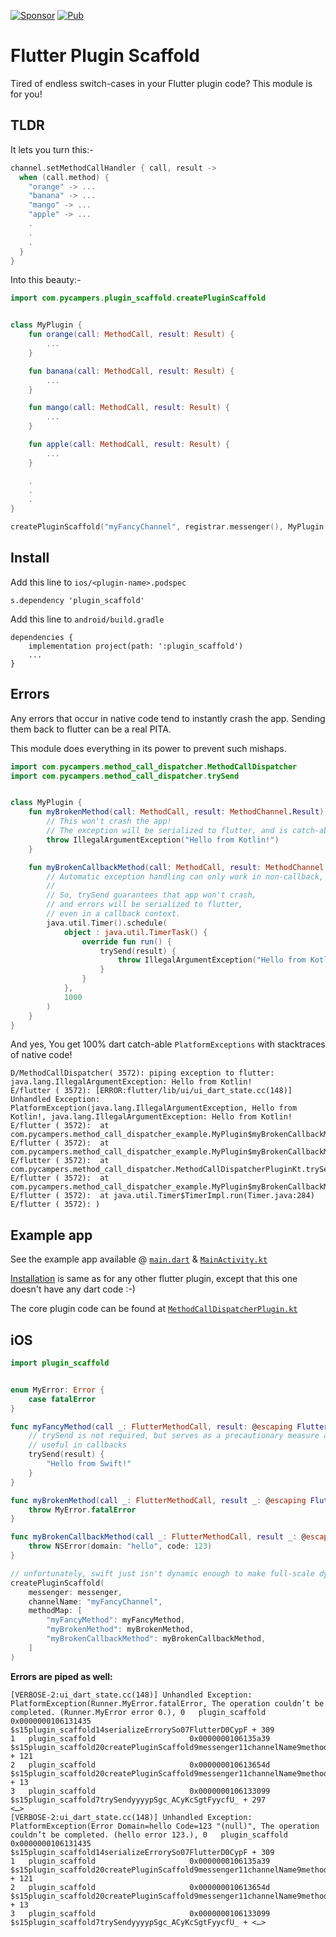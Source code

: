 [![Sponsor](https://img.shields.io/badge/Sponsor-jaaga_labs-red.svg?style=for-the-badge)](https://www.jaaga.in/labs) [![Pub](https://img.shields.io/pub/v/plugin_scaffold.svg?style=for-the-badge)](https://pub.dartlang.org/packages/plugin_scaffold)

# Flutter Plugin Scaffold

Tired of endless switch-cases in your Flutter plugin code?
This module is for you!

## TLDR

It lets you turn this:-

```kotlin
channel.setMethodCallHandler { call, result ->
  when (call.method) {
    "orange" -> ...
    "banana" -> ...
    "mango" -> ...
    "apple" -> ...
    .
    .
    .
  }
}
```

Into this beauty:-

```kotlin
import com.pycampers.plugin_scaffold.createPluginScaffold


class MyPlugin {
    fun orange(call: MethodCall, result: Result) {
        ...
    }

    fun banana(call: MethodCall, result: Result) {
        ...
    }

    fun mango(call: MethodCall, result: Result) {
        ...
    }

    fun apple(call: MethodCall, result: Result) {
        ...
    }

    .
    .
    .
}

createPluginScaffold("myFancyChannel", registrar.messenger(), MyPlugin())
```

## Install
Add this line to `ios/<plugin-name>.podspec`

```
s.dependency 'plugin_scaffold'
```

Add this line to `android/build.gradle`

```
dependencies {
    implementation project(path: ':plugin_scaffold')
    ...
}
```

## Errors

Any errors that occur in native code tend to instantly crash the app.
Sending them back to flutter can be a real PITA.

This module does everything in its power to prevent such mishaps.

```kotlin
import com.pycampers.method_call_dispatcher.MethodCallDispatcher
import com.pycampers.method_call_dispatcher.trySend


class MyPlugin {
    fun myBrokenMethod(call: MethodCall, result: MethodChannel.Result) {
        // This won't crash the app!
        // The exception will be serialized to flutter, and is catch-able in flutter.
        throw IllegalArgumentException("Hello from Kotlin!")
    }

    fun myBrokenCallbackMethod(call: MethodCall, result: MethodChannel.Result) {
        // Automatic exception handling can only work in non-callback, synchronous contexts.
        //
        // So, trySend guarantees that app won't crash,
        // and errors will be serialized to flutter,
        // even in a callback context.
        java.util.Timer().schedule(
            object : java.util.TimerTask() {
                override fun run() {
                    trySend(result) {
                        throw IllegalArgumentException("Hello from Kotlin!")
                    }
                }
            },
            1000
        )
    }
}
```

And yes,
You get 100% dart catch-able `PlatformExceptions` with stacktraces of native code!
```
D/MethodCallDispatcher( 3572): piping exception to flutter: java.lang.IllegalArgumentException: Hello from Kotlin!
E/flutter ( 3572): [ERROR:flutter/lib/ui/ui_dart_state.cc(148)] Unhandled Exception: PlatformException(java.lang.IllegalArgumentException, Hello from Kotlin!, java.lang.IllegalArgumentException: Hello from Kotlin!
E/flutter ( 3572): 	at com.pycampers.method_call_dispatcher_example.MyPlugin$myBrokenCallbackMethod$1$run$1.invoke(MainActivity.kt:33)
E/flutter ( 3572): 	at com.pycampers.method_call_dispatcher_example.MyPlugin$myBrokenCallbackMethod$1$run$1.invoke(MainActivity.kt:30)
E/flutter ( 3572): 	at com.pycampers.method_call_dispatcher.MethodCallDispatcherPluginKt.trySend(MethodCallDispatcherPlugin.kt:52)
E/flutter ( 3572): 	at com.pycampers.method_call_dispatcher_example.MyPlugin$myBrokenCallbackMethod$1.run(MainActivity.kt:32)
E/flutter ( 3572): 	at java.util.Timer$TimerImpl.run(Timer.java:284)
E/flutter ( 3572): )
```

## Example app

See the example app available @ [`main.dart`](example/lib/main.dart) & [`MainActivity.kt`](example/android/app/src/main/kotlin/com/pycampers/method_call_dispatcher_example/MainActivity.kt)

[Installation](https://pub.dartlang.org/packages/method_call_dispatcher#-installing-tab-) is same as for any other flutter plugin,
except that this one doesn't have any dart code :-)

The core plugin code can be found at [`MethodCallDispatcherPlugin.kt`](android/src/main/kotlin/com/pycampers/method_call_dispatcher/MethodCallDispatcherPlugin.kt)


## iOS


```swift
import plugin_scaffold


enum MyError: Error {
    case fatalError
}

func myFancyMethod(call _: FlutterMethodCall, result: @escaping FlutterResult) {
    // trySend is not required, but serves as a precautionary measure against errors.
    // useful in callbacks
    trySend(result) {
        "Hello from Swift!"
    }
}

func myBrokenMethod(call _: FlutterMethodCall, result _: @escaping FlutterResult) throws {
    throw MyError.fatalError
}

func myBrokenCallbackMethod(call _: FlutterMethodCall, result _: @escaping FlutterResult) throws {
    throw NSError(domain: "hello", code: 123)
}

// unfortunately, swift just isn't dynamic enough to make full-scale dynamic dispatch possible :(
createPluginScaffold(
    messenger: messenger,
    channelName: "myFancyChannel",
    methodMap: [
        "myFancyMethod": myFancyMethod,
        "myBrokenMethod": myBrokenMethod,
        "myBrokenCallbackMethod": myBrokenCallbackMethod,
    ]
)
```

**Errors are piped as well:**

```
[VERBOSE-2:ui_dart_state.cc(148)] Unhandled Exception: PlatformException(Runner.MyError.fatalError, The operation couldn’t be completed. (Runner.MyError error 0.), 0   plugin_scaffold                     0x0000000106131435 $s15plugin_scaffold14serializeErrorySo07FlutterD0CypF + 309
1   plugin_scaffold                     0x0000000106135a39 $s15plugin_scaffold20createPluginScaffold9messenger11channelName9methodMap05eventJ0So20FlutterMethodChannelC_SDySSSo0l5EventN0CGtSo0L15BinaryMessenger_p_SSSDySSypGSDySSSo0L13StreamHandler_So8NSObjectpGtFySo0lM4CallC_yypSgctcfU_yycfU_ASycfU_ + 121
2   plugin_scaffold                     0x000000010613654d $s15plugin_scaffold20createPluginScaffold9messenger11channelName9methodMap05eventJ0So20FlutterMethodChannelC_SDySSSo0l5EventN0CGtSo0L15BinaryMessenger_p_SSSDySSypGSDySSSo0L13StreamHandler_So8NSObjectpGtFySo0lM4CallC_yypSgctcfU_yycfU_ASycfU_TA + 13
3   plugin_scaffold                     0x0000000106133099 $s15plugin_scaffold7trySendyyyypSgc_ACyKcSgtFyycfU_ + 297
<…>
[VERBOSE-2:ui_dart_state.cc(148)] Unhandled Exception: PlatformException(Error Domain=hello Code=123 "(null)", The operation couldn’t be completed. (hello error 123.), 0   plugin_scaffold                     0x0000000106131435 $s15plugin_scaffold14serializeErrorySo07FlutterD0CypF + 309
1   plugin_scaffold                     0x0000000106135a39 $s15plugin_scaffold20createPluginScaffold9messenger11channelName9methodMap05eventJ0So20FlutterMethodChannelC_SDySSSo0l5EventN0CGtSo0L15BinaryMessenger_p_SSSDySSypGSDySSSo0L13StreamHandler_So8NSObjectpGtFySo0lM4CallC_yypSgctcfU_yycfU_ASycfU_ + 121
2   plugin_scaffold                     0x000000010613654d $s15plugin_scaffold20createPluginScaffold9messenger11channelName9methodMap05eventJ0So20FlutterMethodChannelC_SDySSSo0l5EventN0CGtSo0L15BinaryMessenger_p_SSSDySSypGSDySSSo0L13StreamHandler_So8NSObjectpGtFySo0lM4CallC_yypSgctcfU_yycfU_ASycfU_TA + 13
3   plugin_scaffold                     0x0000000106133099 $s15plugin_scaffold7trySendyyyypSgc_ACyKcSgtFyycfU_ + <…>
```